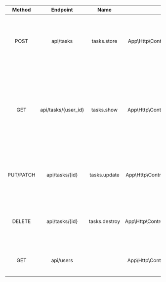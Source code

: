 |  Method   |      Endpoint       |     Name      |                   Action                    |                                          Description                                          |
| :-------: | :-----------------: | :-----------: | :-----------------------------------------: | :-------------------------------------------------------------------------------------------: |
|   POST    |      api/tasks      |  tasks.store  |  App\Http\Controllers\TaskController@store  |                tasks テーブルにレコードを新規作成する。タスクの新規追加をする                 |
|    GET    | api/tasks/{user_id} |  tasks.show   |  App\Http\Controllers\TaskController@show   | tasks テーブルのuser_idに一致するレコードを全て取得する。トップページでユーザー毎のタスク一覧を表示する |
| PUT/PATCH |   api/tasks/{id}    | tasks.update  | App\Http\Controllers\TaskController@update  |                 tasks テーブルの id のレコードを更新する。タスクの編集をする                  |
|  DELETE   |   api/tasks/{id}    | tasks.destroy | App\Http\Controllers\TaskController@destroy |                 tasks テーブルの id のレコードを削除する。タスクの削除をする                  |
|    GET    |      api/users      |               |  App\Http\Controllers\UserController@index  |                   ログインされたユーザーの id を取得する                    |
